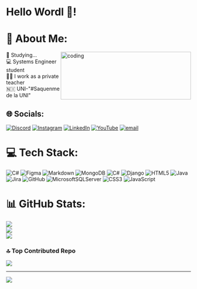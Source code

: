 # Hello Wordl 👋!
<!-------------------------------------------------------------------------------------------------------------------------------------------------------------------------->

# 💫 About Me:
<img align = "right" alt="coding" width="355" height="130" src=https://i.pinimg.com/originals/16/69/e5/1669e57761ccc67fa5e31a09a54764d0.gif>

🌱 Studying...<br>💻 Systems Engineer student<br>👩‍🏫 I work as a private teacher <br>🇳🇮 UNI-"#Saquenme de la UNI" 

## 🌐 Socials:
[![Discord](https://img.shields.io/badge/Discord-%237289DA.svg?logo=discord&logoColor=white)](https://discord.gg/luisa_mttr) [![Instagram](https://img.shields.io/badge/Instagram-%23E4405F.svg?logo=Instagram&logoColor=white)](https://instagram.com/https://www.instagram.com/luisa.mttr/) [![LinkedIn](https://img.shields.io/badge/LinkedIn-%230077B5.svg?logo=linkedin&logoColor=white)](https://linkedin.com/in/www.linkedin.com/in/luisa-téllez-6b9602250) [![YouTube](https://img.shields.io/badge/YouTube-%23FF0000.svg?logo=YouTube&logoColor=white)](https://youtube.com/@https://www.youtube.com/channel/UCnJLQgttAxIw1B7G8t3dDPQ) [![email](https://img.shields.io/badge/Email-D14836?logo=gmail&logoColor=white)](mailto:luisa.tellez.pro@outlook.com) 

# 💻 Tech Stack:
![C#](https://img.shields.io/badge/c%23-%23239120.svg?style=flat&logo=csharp&logoColor=white) ![Figma](https://img.shields.io/badge/figma-%23F24E1E.svg?style=flat&logo=figma&logoColor=white) ![Markdown](https://img.shields.io/badge/markdown-%23000000.svg?style=flat&logo=markdown&logoColor=white) ![MongoDB](https://img.shields.io/badge/MongoDB-%234ea94b.svg?style=flat&logo=mongodb&logoColor=white) ![C#](https://img.shields.io/badge/c%23-%23239120.svg?style=flat&logo=csharp&logoColor=white) ![Django](https://img.shields.io/badge/django-%23092E20.svg?style=flat&logo=django&logoColor=white) ![HTML5](https://img.shields.io/badge/html5-%23E34F26.svg?style=flat&logo=html5&logoColor=white) ![Java](https://img.shields.io/badge/java-%23ED8B00.svg?style=flat&logo=openjdk&logoColor=white) ![Jira](https://img.shields.io/badge/jira-%230A0FFF.svg?style=flat&logo=jira&logoColor=white) ![GitHub](https://img.shields.io/badge/github-%23121011.svg?style=flat&logo=github&logoColor=white) ![MicrosoftSQLServer](https://img.shields.io/badge/Microsoft%20SQL%20Server-CC2927?style=flat&logo=microsoft%20sql%20server&logoColor=white) ![CSS3](https://img.shields.io/badge/css3-%231572B6.svg?style=flat&logo=css3&logoColor=white) ![JavaScript](https://img.shields.io/badge/javascript-%23323330.svg?style=flat&logo=javascript&logoColor=%23F7DF1E)

# 📊 GitHub Stats:
![](https://github-readme-stats.vercel.app/api?username=Lois-mttr&theme=aura&hide_border=false&include_all_commits=true&count_private=true)<br/>
![](https://nirzak-streak-stats.vercel.app/?user=Lois-mttr&theme=aura&hide_border=false)<br/>
![](https://github-readme-stats.vercel.app/api/top-langs/?username=Lois-mttr&theme=aura&hide_border=false&include_all_commits=true&count_private=true&layout=compact)

### 🔝 Top Contributed Repo
![](https://github-contributor-stats.vercel.app/api?username=Lois-mttr&limit=5&theme=aura&combine_all_yearly_contributions=true)

---
[![](https://visitcount.itsvg.in/api?id=Lois-mttr&icon=0&color=1)](https://visitcount.itsvg.in)

<!-- Proudly created with GPRM ( https://gprm.itsvg.in ) -->
<!--
**Lois-mttr/Lois-mttr** is a ✨ _special_ ✨ repository because its `README.md` (this file) appears on your GitHub profile.
-->
